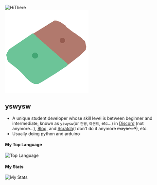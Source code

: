 ![HiThere](https://camo.githubusercontent.com/f5b6ae6839a281f177ecea00d3ddc7f83ef33b635ebfce9516d8a5fb57e19f4c/68747470733a2f2f63617073756c652d72656e6465722e76657263656c2e6170702f6170693f747970653d7761766526636f6c6f723d74696d654772616469656e74266865696768743d3330302673656374696f6e3d68656164657226746578743d4869253230546865726525323025463025394625393125384226666f6e7453697a653d3930)    
![Profile](imgs/profile.png)

## yswysw
- A unique student developer whose skill level is between beginner and intermediate, known as `yswysw`(or `건빵`, `아몬드`, etc...) in [Discord](https://discord.com/users/745848200195473490) (not anymore...), [Blog](https://blog.naver.com/lswja6866), and [Scratch](https://scratch.mit.edu/yswysw)(I don't do it anymore ~~maybe...?~~), etc.
- Usually doing python and arduino

#### My Top Language
![Top Language](https://github-readme-stats.vercel.app/api/top-langs/?username=sw08&theme=tokyonight)

#### My Stats
![My Stats](https://github-readme-stats.vercel.app/api?username=sw08&theme=tokyonight)


